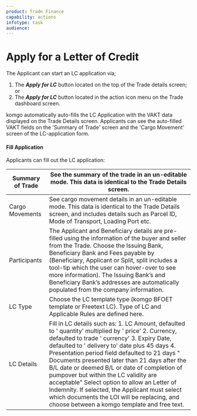 ```yaml
---
product: Trade Finance
capability: actions
infotype: task
audience:
---
```


# Apply for a Letter of Credit

The Applicant can start an LC application via;

1. The _**Apply for LC**_ button located on the top of the Trade details screen; or
2. The _**Apply for LC**_ button located in the action icon menu on the Trade dashboard screen.

komgo automatically auto-fills the LC Application with the VAKT data displayed on the Trade Details screen. Applicants can see the auto-filled VAKT fields on the &#39;Summary of Trade&#39; screen and the &#39;Cargo Movement&#39; screen of the LC-application form.

#### Fill Application

Applicants can fill out the LC application:

| Summary of Trade | See the summary of the trade in an un-editable mode. This data is identical to the Trade Details screen.                                                                                                                                                                                                                                                                                                                                                                                                                                                                                                                                        |
|---|---|
| Cargo Movements  | See cargo movement details in an un-editable mode. This data is identical to the Trade Details screen, and includes details such as Parcel ID, Mode of Transport, Loading Port etc.                                                                                                                                                                                                                                                                                                                                                                                                                                                             |
| Participants     | The Applicant and Beneficiary details are pre-filled using the information of the buyer and seller from the Trade. Choose the Issuing Bank, Beneficiary Bank and Fees payable by (Beneficiary, Applicant or Split, split includes a tool-tip which the user can hover-over to see more information). The Issuing Bank’s and Beneficiary Bank’s addresses are automatically populated from the company information.                                                                                                                                                                                                                              |
| LC Type          | Choose the LC template type (komgo BFOET template or Freetext LC). Type of LC and Applicable Rules are defined here.                                                                                                                                                                                                                                                                                                                                                                                                                                                                                                                            |
| LC Details       | Fill in LC details such as: 1. LC Amount, defaulted to &#39; quantity&#39;  multiplied by &#39; price&#39;  2. Currency, defaulted to trade &#39; currency&#39;  3. Expiry Date, defaulted to &#39; delivery to&#39;  date plus 45 days 4. Presentation period field defaulted to 21 days &quot; Documents presented later than 21 days after the B/L date or deemed B/L or date of completion of pumpover but within the LC validity are acceptable&quot;  Select option to allow an Letter of Indemnity. If selected, the Applicant must select which documents the LOI will be replacing, and choose between a komgo template and free text. |

